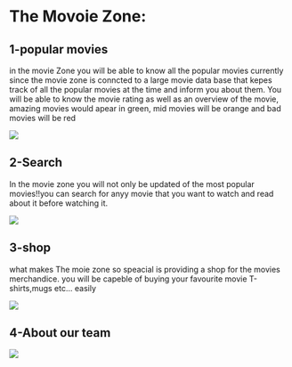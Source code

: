 # The Movoie Zone:




## 1-popular movies
in the movie Zone you will be able to know all the popular movies currently since the movie zone is conncted to a large movie data base that kepes track of all the popular movies at the time and inform you about them.
You will be able to know the movie rating as well as an overview of the movie, amazing movies would apear in green, mid movies will be orange and bad movies will be red


![](https://github.com/muneeraAlnamlah/tetsting/blob/main/MovieMain.gif)






## 2-Search
In the movie zone you will not only be updated of the most popular movies!!you can search for anyy movie that you want to watch and read about it before watching it.


![](https://github.com/muneeraAlnamlah/tetsting/blob/main/Search.gif)



## 3-shop
what makes The moie zone so speacial is providing a shop for the movies merchandice. you will be capeble of buying your favourite movie T-shirts,mugs etc... easily


![](https://github.com/muneeraAlnamlah/tetsting/blob/main/shop.gif)


## 4-About our team


![](https://github.com/muneeraAlnamlah/tetsting/blob/main/AboutUs.gif)

